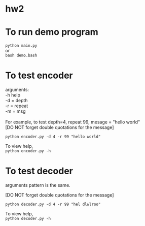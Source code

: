 # hw2

# To run demo program
```python main.py```
<br>or <br>
```bash demo.bash```

# To test encoder
arguments:<br>
-h help<br>
-d = depth<br>
-r = repeat<br>
-m = msg<br><br>
For example, to test depth=4, repeat 99, mesage = "hello world" <br>
[DO NOT forget double quotations for the message]

```python encoder.py -d 4 -r 99 "hello world"```

To view help, <br>
```python encoder.py -h```


# To test decoder
arguments pattern is the same.

[DO NOT forget double quotations for the message]

```python decoder.py -d 4 -r 99 "hel dlwlroo"```

To view help, <br>
```python decoder.py -h```